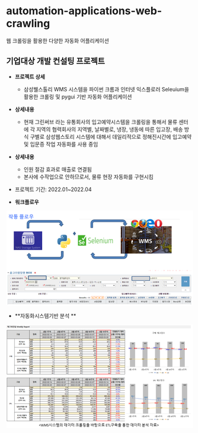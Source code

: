 # automation-applications-web-crawling
웹 크롤링을 활용한 다양한 자동화 어플리케이션

## 기업대상 개발 컨설팅 프로젝트

- **프로젝트 상세**
    - 삼성웰스톨리 WMS 시스템을 파이썬 크롬과 인터넷 익스플로러 Seleuium을 활용한 크롤링 및 pygui 기반 자동화 어플리케이션


- **상세내용**
    - 현재 그린써브 라는 유통회사의 입고예약시스템을 크롤링을 통해서 물류 센터 에 각 지역의 협력회사의 지역별, 날짜별로, 냉장, 냉동에 따른 입고장, 배송 방식 구별로 삼성웹스토리 시스템에 대해서 데일리적으로 정해진시간에 입고예약 및 입문증 작업 자동화를 사용 중임

- **상세내용**
    - 인원 절감 효과로 매출로 연결됨
    - 본사에 수작업으로 안하므로서, 물류 현장 자동화를 구현시킴

- 프로젝트 기간: 2022.01~2022.04

- **워크플로우**

![CycleGAN%20GTA5-to-Real%20Image%20aff4293d222143ffb6b6d82029785cce/Untitled%204.png](https://github.com/justin95214/automation-applications-web-crawling/blob/master/source_img/%EC%BA%A1%EC%B2%98.PNG)

- **자동화시스템기반 분석 **

![CycleGAN%20GTA5-to-Real%20Image%20aff4293d222143ffb6b6d82029785cce/Untitled%204.png](https://github.com/justin95214/automation-applications-web-crawling/blob/master/source_img/%EC%BA%A1%EC%B2%981.PNG)
